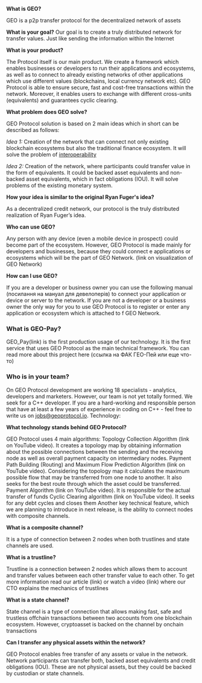 **What is GEO?**

GEO is a p2p transfer protocol for the decentralized network of assets

**What is your goal?**
Our goal is to create a truly distributed network for transfer values. Just like sending the information within the Internet 

**What is your product?**

The Protocol itself is our main product. We create a framework which enables businesses or developers to run their applications and ecosystems, as well as to connect to already existing networks of other applications which use different values (blockchains, local currency network etc). GEO Protocol is able to ensure secure, fast and cost-free transactions within the network. Moreover, it enables users to exchange with different cross-units (equivalents) and guarantees cyclic clearing.

**What problem does GEO solve?**

GEO Protocol solution is based on 2 main ideas which in short can be described as follows:

*Idea 1:* Creation of the network that can connect not only existing blockchain ecosystems but also the traditional finance ecosystem. It will solve the problem of [interoperability](https://hackernoon.com/the-need-for-layer-3-on-the-internet-of-value-85ae3ab2a9ea)

*Idea 2:* Creation of the network, where participants could transfer value in the form of equivalents. It could be backed asset equivalents and non-backed asset equivalents, which in fact obligations (IOU). It will solve problems of the existing monetary system.

**How your idea is similar to the original Ryan Fuger's idea?**

As a decentralized credit network, our protocol is the truly distributed realization of Ryan Fuger’s idea.

**Who can use GEO?**

Any person with any device (even a mobile device in prospect) could become part of the ecosystem. However, GEO Protocol is made mainly for developers and businesses, because they could connect e applications or ecosystems which will be the part of GEO Network. (link on visualization of GEO Network)

**How can I use GEO?**

If you are a developer or business owner you can use the following manual (посилання на мануал для девелоперів) to connect your application or device or server to the network. If you are not a developer or a business owner the only way for you to use GEO Protocol is to register or enter any application or ecosystem which is attached to f GEO Network.

### What is GEO-Pay?

GEO_Pay(link) is the first production usage of our technology. It is the first service  that uses GEO Protocol as the main technical framework. You can read more about this project here (ссылка на ФАК ГЕО-Пей или еще что-то)

### Who is in your team?

On GEO Protocol development are working 18 specialists - analytics, developers and marketers. However, our team is not yet totally formed. We seek for a C++ developer. If you are a hard-working and responsible person that have at least a few years of experience in coding on C++ - feel free to write us on jobs@geoprotocol.io. 
Technology:

**What technology stands behind GEO Protocol?**

GEO Protocol uses 4  main algorithms:
Topology Collection Algorithm (link on YouTube video). It creates a topology map by obtaining information about the possible connections between the sending and the receiving node as well as overall payment capacity on intermediary nodes.
Payment Path Building (Routing) and Maximum Flow Prediction Algorithm (link on YouTube video). Considering the topology map it calculates the maximum possible flow that may be transferred from one node to another. It also seeks for the best route through which the asset could be transferred.
Payment Algorithm (link on YouTube video). It is responsible for the actual transfer of funds
Cyclic Clearing algorithm (link on YouTube video). It seeks for any debt cycles and closes them
Another key technical feature, which we are planning to introduce in next release, is the ability to connect nodes with composite channels.

**What is a composite channel?**

It is a type of connection between 2 nodes when both trustlines and state channels are used. 

**What is a trustline?**

Trustline is a connection between 2 nodes which allows them to account and transfer values between each other transfer value to each other. To get more information read our article (link) or watch a video (link) where our CTO explains the mechanics of trustlines

**What is a state channel?**

State channel is a type of connection that allows making fast, safe and trustless offchain transactions between two accounts from one blockchain ecosystem. However, cryptoasset is backed on the channel by onchain transactions

**Can I transfer any physical assets within the network?**

GEO Protocol enables free transfer of any assets or value in the network. Network participants can transfer both, backed asset equivalents and credit obligations (IOU). These are not physical assets, but they could be backed by custodian or state channels.
